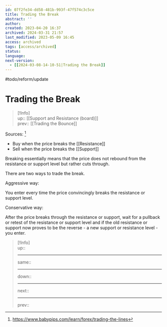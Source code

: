 ```yaml
---
id: 07f2fe34-dd58-481b-993f-47f574c3c5ce
title: Trading the Break
abstract: ''
author: 
created: 2023-04-20 16:37
archived: 2024-03-31 21:57
last_modified: 2023-05-09 16:45
access: archived
tags: [access/archived]
status: 
language: 
next-version:
  - [[2024-03-08-14-10-51|Trading the Break]]
---
```


#todo/reform/update 

# Trading the Break

> [!Info]  
> up:: [[Support and Resistance (board)]]  
> prev:: [[Trading the Bounce]]

Sources: [^1]

- Buy when the price breaks the [[Resistance]]
- Sell when the price breaks the [[Support]]

Breaking essentially means that the price does not rebound from the resistance or support level but rather cuts through.

There are two ways to trade the break.

Aggressive way:

You enter every time the price convincingly breaks the resistance or support level.

Conservative way:  

After the price breaks through the resistance or support, wait for a pullback or retest of the resistance or support level and if the old resistance or support now proves to be the reverse - a new support or resistance level - you enter.

> [!Info]  
> up::
> - ---
> same::
> - ---
> down::
> - ---
> next::
> - ---
> prev::

[^1]: <https://www.babypips.com/learn/forex/trading-the-lines>
